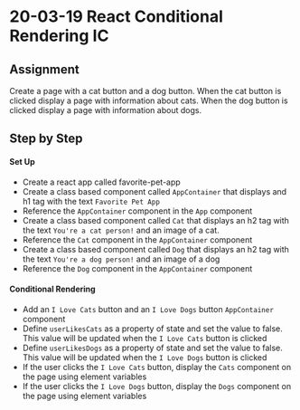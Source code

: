 # 20-03-19 React Conditional Rendering IC

## Assignment

Create a page with a cat button and a dog button. When the cat button is clicked display a page with information about cats. When the dog button is clicked display a page with information about dogs.

## Step by Step

#### Set Up
- Create a react app called favorite-pet-app
- Create a class based component called `AppContainer` that displays and h1 tag with the text `Favorite Pet App`
- Reference the `AppContainer` component in the `App` component
- Create a class based component called `Cat` that displays an h2 tag with the text `You're a cat person!` and an image of a cat.
- Reference the `Cat` component in the `AppContainer` component
- Create a class based component called `Dog` that displays an h2 tag with the text `You're a dog person!` and an image of a dog
- Reference the `Dog` component in the `AppContainer` component

#### Conditional Rendering
- Add an `I Love Cats` button and an `I Love Dogs` button `AppContainer` component
- Define `userLikesCats` as a property of state and set the value to false. This value will be updated when the `I Love Cats` button is clicked
- Define `userLikesDogs` as a property of state and set the value to false. This value will be updated when the `I Love Dogs` button is clicked
- If the user clicks the `I Love Cats` button, display the `Cats` component on the page using element variables
- If the user clicks the `I Love Dogs` button, display the `Dogs` component on the page using element variables 